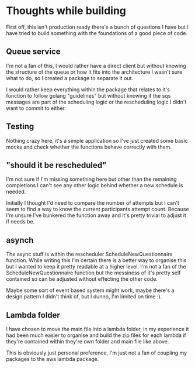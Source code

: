 Thoughts while building
==============

First off, this isn't production ready there's a bunch of questions I have but I have tried to build something with the foundations of a good piece of code.

## Queue service
I'm not a fan of this, I would rather have a direct client but without knowing the structure of the queue or how it fits into the architecture I wasn't sure what to do, so I created a package to separate it out.

I would rather keep everything within the package that relates to it's function to follow golang "guidelines" but without knowing if the sqs messages are part of the scheduling logic or the rescheduling logic I didn't want to commit to either.

## Testing
Nothing crazy here, it's a simple application so I've just created some basic mocks and check whether the functions behave correctly with them.

## "should it be rescheduled"
I'm not sure if I'm missing something here but other than the remaining completions I can't see any other logic behind whether a new schedule is needed.

Initially I thought I'd need to compare the number of attempts but I can't seem to find a way to know the current participants attempt count. Because I'm unsure I've bunkered the function away and it's pretty trivial to adjust it if needs be.

## asynch
The async stuff is within the rescheduler ScheduleNewQuestionnaire function. While writing this I'm certain there is a better way to organise this but I wanted to keep it pretty readable at a higher level.
I'm not a fan of the ScheduleNewQuestionnaire function but the messiness of it's pretty self contained so can be adjusted without effecting the other code.

Maybe some sort of event based system might work, maybe there's a design pattern I didn't think of, but I dunno, I'm limited on time :).

## Lambda folder
I have chosen to move the main file into a lambda folder, in my experience it had been much easier to organise and build the zip files for each lambda if they're contained within they're own folder and main file like above.

This is obviously just personal preference, I'm just not a fan of coupling my packages to the aws lambda package.
